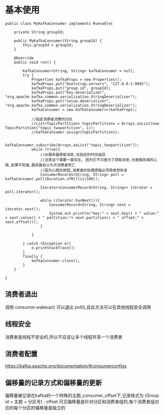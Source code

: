 # 基本使用

    public class MyKafkaConsumer implements Runnable{

        private String groupId;

        public MyKafkaConsumer(String groupId) {
            this.groupId = groupId;
        }

        @Override
        public void run() {

            KafkaConsumer<String, String> kafkaConsumer = null;
            try {
                Properties kafkaProps = new Properties();
                kafkaProps.put("bootstrap.servers", "127.0.0.1:9092");
                kafkaProps.put("group.id", groupId);
                kafkaProps.put("key.deserializer", "org.apache.kafka.common.serialization.StringDeserializer");
                kafkaProps.put("value.deserializer", "org.apache.kafka.common.serialization.StringDeserializer");
                kafkaConsumer = new KafkaConsumer<>(kafkaProps);

                //指定消费者消费的分区
                //List<TopicPartition> topicPartitions = Arrays.asList(new TopicPartition("topic_twopartition", 1));
                //kafkaConsumer.assign(topicPartitions);

                kafkaConsumer.subscribe(Arrays.asList("topic_twopartition"));
                while (true){
                    //从服务器获取消息,在指定的时间返回
                    //注意这个需要一直存在, 因为它不只是为了获取消息,也是服务端的心跳,如果不轮循,服务器会认为次消费者死亡
                    //因为心跳的原因,消费者的处理逻辑必须简单而快读
                    ConsumerRecords<String, String> poll = kafkaConsumer.poll(Duration.ofMillis(100));

                    Iterator<ConsumerRecord<String, String>> iterator = poll.iterator();

                    while (iterator.hasNext()){
                        ConsumerRecord<String, String> next = iterator.next();
                        System.out.println("key:" + next.key() + " value:" + next.value() + " pattition:"+ next.partition() + " offset:" + next.offset());
                    }

                }

            } catch (Exception e){
                e.printStackTrace();
            }
            finally {
                kafkaConsumer.close();
            }
        }
        
    }

## 消费者退出
调用 consumer.wakeup() 可以退出 poll(),且此方法可以在其他线程安全调用

## 线程安全
消费者是线程不安全的,所以不应该让多个线程共享一个消费者

## 消费者配置
https://kafka.apache.org/documentation/#consumerconfigs

## 偏移量的记录方式和偏移量的更新
偏移量被记录在kafka的一个特殊的主题_consumer_offset下,记录格式为 (Group id + 主题 + 分区号) : offset.可见偏移量是针对分区和消费者组的,每个消费者组对应的每个分区的偏移量是独立的
